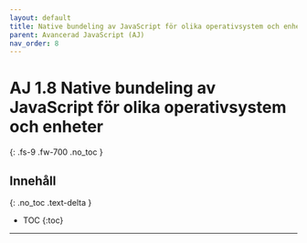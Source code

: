 ```yaml
---
layout: default
title: Native bundeling av JavaScript för olika operativsystem och enheter
parent: Avancerad JavaScript (AJ)
nav_order: 8
---
```


# AJ 1.8 Native bundeling av JavaScript för olika operativsystem och enheter
{: .fs-9 .fw-700 .no_toc }

## Innehåll
{: .no_toc .text-delta }

- TOC
{:toc}

---